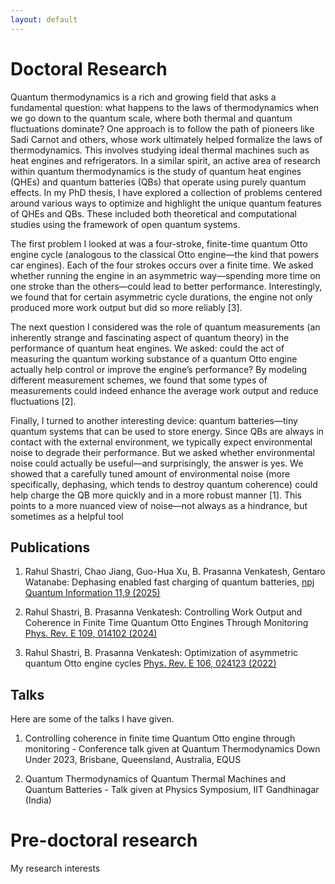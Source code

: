 ```yaml
---
layout: default
---
```

# Doctoral Research

Quantum thermodynamics is a rich and growing field that asks a fundamental question: what happens to the laws of thermodynamics when we go down to the quantum scale, where both thermal and quantum fluctuations dominate? One approach is to follow the path of pioneers like Sadi Carnot and others, whose work ultimately helped formalize the laws of thermodynamics. This involves studying ideal thermal machines such as heat engines and refrigerators. In a similar spirit, an active area of research within quantum thermodynamics is the study of quantum heat engines (QHEs) and quantum batteries (QBs) that operate using purely quantum effects. In my PhD thesis, I have explored a collection of problems centered around various ways to optimize and highlight the unique quantum features of QHEs and QBs. These included both theoretical and computational studies using the framework of open quantum systems.

The first problem I looked at was a four-stroke, finite-time quantum Otto engine cycle (analogous to the classical Otto engine—the kind that powers car engines). Each of the four strokes occurs over a finite time. We asked whether running the engine in an asymmetric way—spending more time on one stroke than the others—could lead to better performance. Interestingly, we found that for certain asymmetric cycle durations, the engine not only produced more work output but did so more reliably [3].

The next question I considered was the role of quantum measurements (an inherently strange and fascinating aspect of quantum theory) in the performance of quantum heat engines. We asked: could the act of measuring the quantum working substance of a quantum Otto engine actually help control or improve the engine’s performance? By modeling different measurement schemes, we found that some types of measurements could indeed enhance the average work output and reduce fluctuations [2].

Finally, I turned to another interesting device: quantum batteries—tiny quantum systems that can be used to store energy. Since QBs are always in contact with the external environment, we typically expect environmental noise to degrade their performance. But we asked whether environmental noise could actually be useful—and surprisingly, the answer is yes. We showed that a carefully tuned amount of environmental noise (more specifically, dephasing, which tends to destroy quantum coherence) could help charge the QB more quickly and in a more robust manner [1]. This points to a more nuanced view of noise—not always as a hindrance, but sometimes as a helpful tool

## Publications
 
1.  Rahul Shastri, Chao
Jiang, Guo-Hua Xu, B. Prasanna Venkatesh, Gentaro Watanabe: Dephasing enabled fast charging of quantum batteries, [npj Quantum Information 11,9 (2025)](https://www.nature.com/articles/s41534-025-00959-5)

2.  Rahul Shastri, B. Prasanna Venkatesh: Controlling Work Output and Coherence in Finite Time Quantum Otto
Engines Through Monitoring [Phys. Rev. E 109, 014102 (2024)](https://journals.aps.org/pre/abstract/10.1103/PhysRevE.109.014102)

3.  Rahul Shastri, B. Prasanna Venkatesh: Optimization of asymmetric quantum Otto engine cycles [Phys. Rev. E 106, 024123 (2022)](https://journals.aps.org/pre/abstract/10.1103/PhysRevE.106.024123)

## Talks

Here are some of the talks I have given.

1. Controlling coherence in finite time Quantum
Otto engine through monitoring - Conference talk given at Quantum Thermodynamics Down Under 2023, Brisbane, Queensland, Australia, EQUS

2. Quantum Thermodynamics of Quantum Thermal Machines and Quantum Batteries - Talk given at Physics Symposium, IIT Gandhinagar (India)

# Pre-doctoral research

My research interests 




